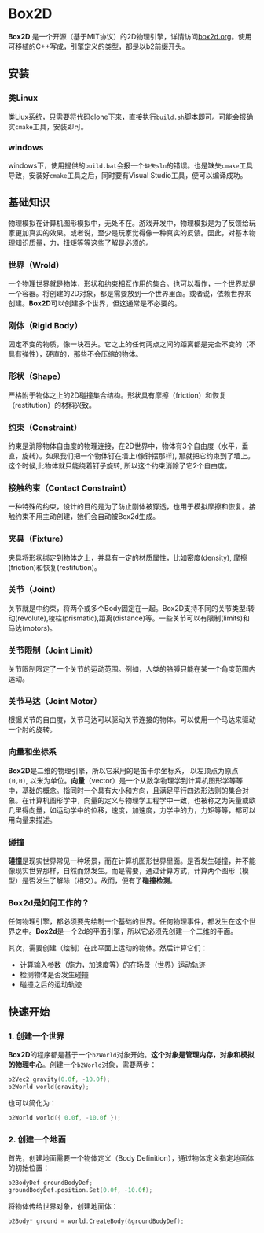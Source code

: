 # Box2D

**Box2D** 是一个开源（基于MIT协议）的2D物理引擎，详情访问[box2d.org](https://box2d.org/)。使用可移植的C++写成，引擎定义的类型，都是以b2前缀开头。

## 安装

### 类Linux

类Liux系统，只需要将代码clone下来，直接执行`build.sh`脚本即可。可能会报确实`cmake`工具，安装即可。

### windows

windows下，使用提供的`build.bat`会报一个`缺失sln`的错误。也是缺失`cmake`工具导致，安装好`cmake`工具之后，同时要有Visual Studio工具，便可以编译成功。

## 基础知识

物理模拟在计算机图形模拟中，无处不在。游戏开发中，物理模拟是为了反馈给玩家更加真实的效果。或者说，至少是玩家觉得像一种真实的反馈。因此，对基本物理知识质量，力，扭矩等等这些了解是必须的。

### 世界（Wrold）

一个物理世界就是物体，形状和约束相互作用的集合。也可以看作，一个世界就是一个容器。将创建的2D对象，都是需要放到一个世界里面。或者说，依赖世界来创建。**Box2D**可以创建多个世界，但这通常是不必要的。

### 刚体（Rigid Body）

固定不变的物质，像一块石头。它之上的任何两点之间的距离都是完全不变的（不具有弹性），硬直的，那些不会压缩的物体。

### 形状（Shape）

严格附于物体之上的2D碰撞集合结构。形状具有摩擦（friction）和恢复（restitution）的材料兴致。

### 约束（Constraint）

约束是消除物体自由度的物理连接，在2D世界中，物体有3个自由度（水平，垂直，旋转）。如果我们把一个物体钉在墙上(像钟摆那样), 那就把它约束到了墙上。这个时候,此物体就只能绕着钉子旋转, 所以这个约束消除了它2个自由度。

### 接触约束（Contact Constraint）

一种特殊的约束，设计的目的是为了防止刚体被穿透，也用于模拟摩擦和恢复。接触约束不用主动创建，她们会自动被Box2d生成。

### 夹具（Fixture）

夹具将形状绑定到物体之上，并具有一定的材质属性，比如密度(density), 摩擦(friction)和恢复(restitution)。

### 关节（Joint）

关节就是中约束，将两个或多个Body固定在一起。Box2D支持不同的关节类型:转动(revolute),棱柱(prismatic),距离(distance)等。一些关节可以有限制(limits)和马达(motors)。

### 关节限制（Joint Limit）

关节限制限定了一个关节的运动范围。例如，人类的胳膊只能在某一个角度范围内运动。

### 关节马达（Joint Motor）

根据关节的自由度，关节马达可以驱动关节连接的物体。可以使用一个马达来驱动一个肘的旋转。

### 向量和坐标系

**Box2D**是二维的物理引擎，所以它采用的是笛卡尔坐标系， 以左顶点为原点`(0,0)`, 以米为单位。**向量**（vector）是一个从数学物理学到计算机图形学等等中，基础的概念。指同时一个具有大小和方向，且满足平行四边形法则的集合对象。在计算机图形学中，向量的定义与物理学工程学中一致，也被称之为矢量或欧几里得向量，如运动学中的位移，速度，加速度，力学中的力，力矩等等，都可以用向量来描述。

### 碰撞

**碰撞**是现实世界常见一种场景，而在计算机图形世界里面。是否发生碰撞，并不能像现实世界那样，自然而然发生。而是需要，通过计算方式，计算两个图形（模型）是否发生了解除（相交）。故而，便有了**碰撞检测**。

### Box2d是如何工作的？

任何物理引擎，都必须要先绘制一个基础的世界。任何物理事件，都发生在这个世界之中。**Box2d**是一个2d的平面引擎，所以它必须先创建一个二维的平面。

其次，需要创建（绘制）在此平面上运动的物体。然后计算它们：

* 计算输入参数（施力，加速度等）的在场景（世界）运动轨迹
* 检测物体是否发生碰撞
* 碰撞之后的运动轨迹

## 快速开始

### 1. 创建一个世界

**Box2D**的程序都是基于一个`b2World`对象开始。**这个对象是管理内存，对象和模拟的物理中心**。创建一个`b2World`对象，需要两步：

```cpp
b2Vec2 gravity(0.0f, -10.0f);
b2World world(gravity);
```

也可以简化为：

```cpp
b2World world({ 0.0f, -10.0f });
```

### 2. 创建一个地面

首先，创建地面需要一个物体定义（Body Definition），通过物体定义指定地面体的初始位置：

```cpp
b2BodyDef groundBodyDef;
groundBodyDef.position.Set(0.0f, -10.0f);
```

将物体传给世界对象，创建地面体：

```cpp
b2Body* ground = world.CreateBody(&groundBodyDef);
```

